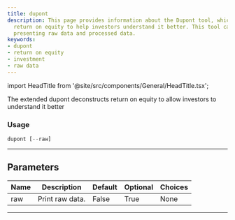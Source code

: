 ```yaml
---
title: dupont
description: This page provides information about the Dupont tool, which deconstructs
  return on equity to help investors understand it better. This tool can toggle between
  presenting raw data and processed data.
keywords:
- dupont
- return on equity
- investment
- raw data
---
```


import HeadTitle from '@site/src/components/General/HeadTitle.tsx';

<HeadTitle title="dupont - Fa - Stocks - Reference | OpenBB Terminal Docs" />

The extended dupont deconstructs return on equity to allow investors to understand it better

### Usage

```python
dupont [--raw]
```

---

## Parameters

| Name | Description | Default | Optional | Choices |
| ---- | ----------- | ------- | -------- | ------- |
| raw | Print raw data. | False | True | None |

---
